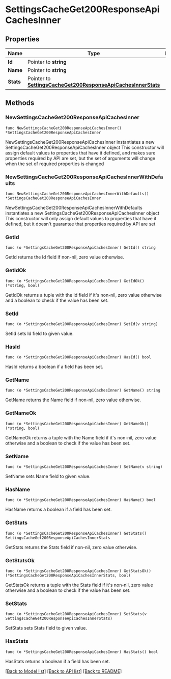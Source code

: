 # SettingsCacheGet200ResponseApiCachesInner

## Properties

Name | Type | Description | Notes
------------ | ------------- | ------------- | -------------
**Id** | Pointer to **string** |  | [optional] 
**Name** | Pointer to **string** |  | [optional] 
**Stats** | Pointer to [**SettingsCacheGet200ResponseApiCachesInnerStats**](SettingsCacheGet200ResponseApiCachesInnerStats.md) |  | [optional] 

## Methods

### NewSettingsCacheGet200ResponseApiCachesInner

`func NewSettingsCacheGet200ResponseApiCachesInner() *SettingsCacheGet200ResponseApiCachesInner`

NewSettingsCacheGet200ResponseApiCachesInner instantiates a new SettingsCacheGet200ResponseApiCachesInner object
This constructor will assign default values to properties that have it defined,
and makes sure properties required by API are set, but the set of arguments
will change when the set of required properties is changed

### NewSettingsCacheGet200ResponseApiCachesInnerWithDefaults

`func NewSettingsCacheGet200ResponseApiCachesInnerWithDefaults() *SettingsCacheGet200ResponseApiCachesInner`

NewSettingsCacheGet200ResponseApiCachesInnerWithDefaults instantiates a new SettingsCacheGet200ResponseApiCachesInner object
This constructor will only assign default values to properties that have it defined,
but it doesn't guarantee that properties required by API are set

### GetId

`func (o *SettingsCacheGet200ResponseApiCachesInner) GetId() string`

GetId returns the Id field if non-nil, zero value otherwise.

### GetIdOk

`func (o *SettingsCacheGet200ResponseApiCachesInner) GetIdOk() (*string, bool)`

GetIdOk returns a tuple with the Id field if it's non-nil, zero value otherwise
and a boolean to check if the value has been set.

### SetId

`func (o *SettingsCacheGet200ResponseApiCachesInner) SetId(v string)`

SetId sets Id field to given value.

### HasId

`func (o *SettingsCacheGet200ResponseApiCachesInner) HasId() bool`

HasId returns a boolean if a field has been set.

### GetName

`func (o *SettingsCacheGet200ResponseApiCachesInner) GetName() string`

GetName returns the Name field if non-nil, zero value otherwise.

### GetNameOk

`func (o *SettingsCacheGet200ResponseApiCachesInner) GetNameOk() (*string, bool)`

GetNameOk returns a tuple with the Name field if it's non-nil, zero value otherwise
and a boolean to check if the value has been set.

### SetName

`func (o *SettingsCacheGet200ResponseApiCachesInner) SetName(v string)`

SetName sets Name field to given value.

### HasName

`func (o *SettingsCacheGet200ResponseApiCachesInner) HasName() bool`

HasName returns a boolean if a field has been set.

### GetStats

`func (o *SettingsCacheGet200ResponseApiCachesInner) GetStats() SettingsCacheGet200ResponseApiCachesInnerStats`

GetStats returns the Stats field if non-nil, zero value otherwise.

### GetStatsOk

`func (o *SettingsCacheGet200ResponseApiCachesInner) GetStatsOk() (*SettingsCacheGet200ResponseApiCachesInnerStats, bool)`

GetStatsOk returns a tuple with the Stats field if it's non-nil, zero value otherwise
and a boolean to check if the value has been set.

### SetStats

`func (o *SettingsCacheGet200ResponseApiCachesInner) SetStats(v SettingsCacheGet200ResponseApiCachesInnerStats)`

SetStats sets Stats field to given value.

### HasStats

`func (o *SettingsCacheGet200ResponseApiCachesInner) HasStats() bool`

HasStats returns a boolean if a field has been set.


[[Back to Model list]](../README.md#documentation-for-models) [[Back to API list]](../README.md#documentation-for-api-endpoints) [[Back to README]](../README.md)


